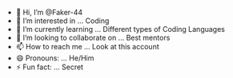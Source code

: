 - 👋 Hi, I’m @Faker-44
- 👀 I’m interested in ... Coding
- 🌱 I’m currently learning ... Different types of Coding Languages
- 💞️ I’m looking to collaborate on ... Best mentors
- 📫 How to reach me ... Look at this account
- 😄 Pronouns: ... He/Him
- ⚡ Fun fact: ... Secret

<!---
Faker-44/Faker-44 is a ✨ special ✨ repository because its `README.md` (this file) appears on your GitHub profile.
You can click the Preview link to take a look at your changes.
--->
